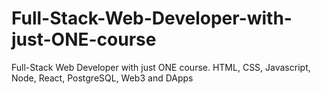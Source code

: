 # Full-Stack-Web-Developer-with-just-ONE-course
 Full-Stack Web Developer with just ONE course. HTML, CSS, Javascript, Node, React, PostgreSQL, Web3 and DApps
